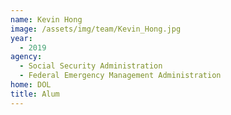 ```yaml
---
name: Kevin Hong
image: /assets/img/team/Kevin_Hong.jpg
year: 
  - 2019
agency:   
  - Social Security Administration
  - Federal Emergency Management Administration
home: DOL
title: Alum
---
```


